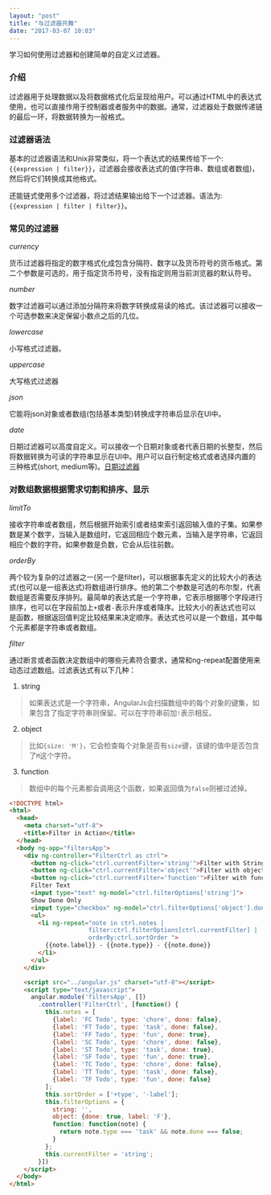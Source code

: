 ```yaml
---
layout: "post"
title: "与过滤器共舞"
date: "2017-03-07 10:03"
---
```


学习如何使用过滤器和创建简单的自定义过滤器。

<!-- more -->

### 介绍

过滤器用于处理数据以及将数据格式化后呈现给用户。可以通过HTML中的表达式使用，也可以直接作用于控制器或者服务中的数据。通常，过滤器处于数据传递链的最后一环，将数据转换为一般格式。

### 过滤器语法

基本的过滤器语法和Unix非常类似，将一个表达式的结果传给下一个:`{{expression | filter}}`，过滤器会接收表达式的值(字符串、数组或者数组)，然后将它们转换成其他格式。

还能链式使用多个过滤器，将过滤结果输出给下一个过滤器。语法为:`{{expression | filter | filter}}`。

### 常见的过滤器

*currency*

货币过滤器将指定的数字格式化成包含分隔符、数字以及货币符号的货币格式。第二个参数是可选的，用于指定货币符号，没有指定则用当前浏览器的默认符号。

*number*

数字过滤器可以通过添加分隔符来将数字转换成易读的格式。该过滤器可以接收一个可选参数来决定保留小数点之后的几位。

*lowercase*

小写格式过滤器。

*uppercase*

大写格式过滤器

*json*

它能将json对象或者数组(包括基本类型)转换成字符串后显示在UI中。

*date*

日期过滤器可以高度自定义。可以接收一个日期对象或者代表日期的长整型，然后将数据转换为可读的字符串显示在UI中。用户可以自行制定格式或者选择内置的三种格式(short, medium等)。[日期过滤器](https://docs.angularjs.org/api/ng/filter/date)

### 对数组数据根据需求切割和排序、显示

*limitTo*

接收字符串或者数组，然后根据开始索引或者结束索引返回输入值的子集。如果参数是某个数字，当输入是数组时，它返回相应个数元素，当输入是字符串，它返回相应个数的字符。如果参数是负数，它会从后往前数。

*orderBy*

两个较为复杂的过滤器之一(另一个是filter)，可以根据事先定义的比较大小的表达式(也可以是一组表达式)将数组进行排序。他的第二个参数是可选的布尔型，代表数组是否需要反序排列。最简单的表达式是一个字符串，它表示根据哪个字段进行排序，也可以在字段前加上`+`或者`-`表示升序或者降序。比较大小的表达式也可以是函数，根据返回值判定比较结果来决定顺序。表达式也可以是一个数组，其中每个元素都是字符串或者数组。


*filter*

通过断言或者函数决定数组中的哪些元素符合要求，通常和ng-repeat配置使用来动态过滤数组。过滤表达式有以下几种：
1. string
> 如果表达式是一个字符串，AngularJs会扫描数组中的每个对象的键集，如果包含了指定字符串则保留。可以在字符串前加`!`表示相反。

2. object
> 比如`{size: 'M'}`，它会检查每个对象是否有`size`键，该键的值中是否包含了`M`这个字符。

3. function
> 数组中的每个元素都会调用这个函数，如果返回值为`false`则被过滤掉。

```html
<!DOCTYPE html>
<html>
  <head>
    <meta charset="utf-8">
    <title>Filter in Action</title>
  </head>
  <body ng-app="filtersApp">
    <div ng-controller="FilterCtrl as ctrl">
      <button ng-click="ctrl.currentFilter='string'">Filter with String</button>
      <button ng-click="ctrl.currentFilter='object'">Filter with object</button>
      <button ng-click="ctrl.currentFilter='function'">Filter with function</button>
      Filter Text
      <input type="text" ng-model="ctrl.filterOptions['string']">
      Show Done Only
      <input type="checkbox" ng-model="ctrl.filterOptions['object'].done">
      <ul>
        <li ng-repeat="note in ctrl.notes |
                      filter:ctrl.filterOptions[ctrl.currentFilter] |
                      orderBy:ctrl.sortOrder ">
          {{note.label}} - {{note.type}} - {{note.done}}
        </li>
      </ul>
    </div>

    <script src="../angular.js" charset="utf-8"></script>
    <script type="text/javascript">
      angular.module('filtersApp', [])
        .controller('FilterCtrl', [function() {
          this.notes = [
            {label: 'FC Todo', type: 'chore', done: false},
            {label: 'FT Todo', type: 'task', done: false},
            {label: 'FF Todo', type: 'fun', done: true},
            {label: 'SC Todo', type: 'chore', done: false},
            {label: 'ST Todo', type: 'task', done: true},
            {label: 'SF Todo', type: 'fun', done: true},
            {label: 'TC Todo', type: 'chore', done: false},
            {label: 'TT Todo', type: 'task', done: false},
            {label: 'TF Todo', type: 'fun', done: false}
          ];
          this.sortOrder = ['+type', '-label'];
          this.filterOptions = {
            string: '',
            object: {done: true, label: 'F'},
            function: function(note) {
              return note.type === 'task' && note.done === false;
            }
          };
          this.currentFilter = 'string';
        }])
    </script>
  </body>
</html>
```
